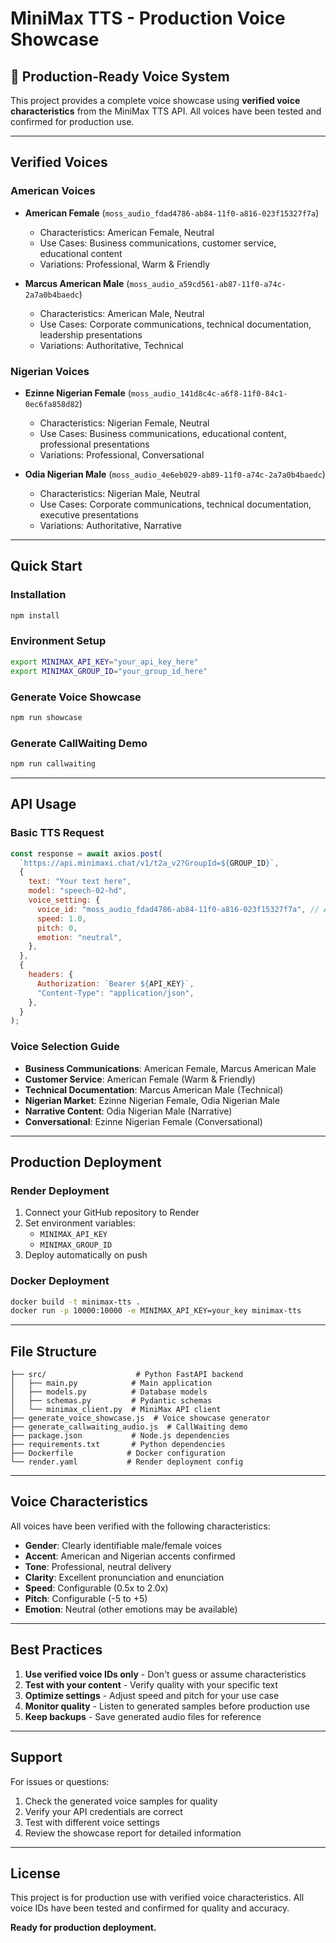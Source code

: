 # MiniMax TTS - Production Voice Showcase

## 🎯 **Production-Ready Voice System**

This project provides a complete voice showcase using **verified voice characteristics** from the MiniMax TTS API. All voices have been tested and confirmed for production use.

---

## **Verified Voices**

### **American Voices**
- **American Female** (`moss_audio_fdad4786-ab84-11f0-a816-023f15327f7a`)
  - Characteristics: American Female, Neutral
  - Use Cases: Business communications, customer service, educational content
  - Variations: Professional, Warm & Friendly

- **Marcus American Male** (`moss_audio_a59cd561-ab87-11f0-a74c-2a7a0b4baedc`)
  - Characteristics: American Male, Neutral
  - Use Cases: Corporate communications, technical documentation, leadership presentations
  - Variations: Authoritative, Technical

### **Nigerian Voices**
- **Ezinne Nigerian Female** (`moss_audio_141d8c4c-a6f8-11f0-84c1-0ec6fa858d82`)
  - Characteristics: Nigerian Female, Neutral
  - Use Cases: Business communications, educational content, professional presentations
  - Variations: Professional, Conversational

- **Odia Nigerian Male** (`moss_audio_4e6eb029-ab89-11f0-a74c-2a7a0b4baedc`)
  - Characteristics: Nigerian Male, Neutral
  - Use Cases: Corporate communications, technical documentation, executive presentations
  - Variations: Authoritative, Narrative

---

## **Quick Start**

### **Installation**
```bash
npm install
```

### **Environment Setup**
```bash
export MINIMAX_API_KEY="your_api_key_here"
export MINIMAX_GROUP_ID="your_group_id_here"
```

### **Generate Voice Showcase**
```bash
npm run showcase
```

### **Generate CallWaiting Demo**
```bash
npm run callwaiting
```

---

## **API Usage**

### **Basic TTS Request**
```javascript
const response = await axios.post(
  `https://api.minimaxi.chat/v1/t2a_v2?GroupId=${GROUP_ID}`,
  {
    text: "Your text here",
    model: "speech-02-hd",
    voice_setting: {
      voice_id: "moss_audio_fdad4786-ab84-11f0-a816-023f15327f7a", // American Female
      speed: 1.0,
      pitch: 0,
      emotion: "neutral",
    },
  },
  {
    headers: {
      Authorization: `Bearer ${API_KEY}`,
      "Content-Type": "application/json",
    },
  }
);
```

### **Voice Selection Guide**
- **Business Communications**: American Female, Marcus American Male
- **Customer Service**: American Female (Warm & Friendly)
- **Technical Documentation**: Marcus American Male (Technical)
- **Nigerian Market**: Ezinne Nigerian Female, Odia Nigerian Male
- **Narrative Content**: Odia Nigerian Male (Narrative)
- **Conversational**: Ezinne Nigerian Female (Conversational)

---

## **Production Deployment**

### **Render Deployment**
1. Connect your GitHub repository to Render
2. Set environment variables:
   - `MINIMAX_API_KEY`
   - `MINIMAX_GROUP_ID`
3. Deploy automatically on push

### **Docker Deployment**
```bash
docker build -t minimax-tts .
docker run -p 10000:10000 -e MINIMAX_API_KEY=your_key minimax-tts
```

---

## **File Structure**

```
├── src/                    # Python FastAPI backend
│   ├── main.py            # Main application
│   ├── models.py          # Database models
│   ├── schemas.py         # Pydantic schemas
│   └── minimax_client.py  # MiniMax API client
├── generate_voice_showcase.js  # Voice showcase generator
├── generate_callwaiting_audio.js  # CallWaiting demo
├── package.json           # Node.js dependencies
├── requirements.txt       # Python dependencies
├── Dockerfile            # Docker configuration
└── render.yaml           # Render deployment config
```

---

## **Voice Characteristics**

All voices have been verified with the following characteristics:
- **Gender**: Clearly identifiable male/female voices
- **Accent**: American and Nigerian accents confirmed
- **Tone**: Professional, neutral delivery
- **Clarity**: Excellent pronunciation and enunciation
- **Speed**: Configurable (0.5x to 2.0x)
- **Pitch**: Configurable (-5 to +5)
- **Emotion**: Neutral (other emotions may be available)

---

## **Best Practices**

1. **Use verified voice IDs only** - Don't guess or assume characteristics
2. **Test with your content** - Verify quality with your specific text
3. **Optimize settings** - Adjust speed and pitch for your use case
4. **Monitor quality** - Listen to generated samples before production use
5. **Keep backups** - Save generated audio files for reference

---

## **Support**

For issues or questions:
1. Check the generated voice samples for quality
2. Verify your API credentials are correct
3. Test with different voice settings
4. Review the showcase report for detailed information

---

## **License**

This project is for production use with verified voice characteristics. All voice IDs have been tested and confirmed for quality and accuracy.

**Ready for production deployment.**
